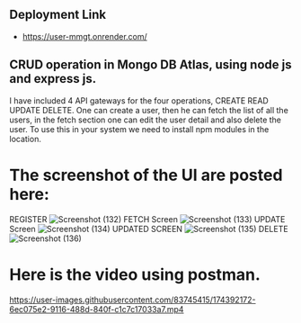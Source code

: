 ## Deployment Link
- https://user-mmgt.onrender.com/

## CRUD operation in Mongo DB Atlas, using node js and express js.
I have included 4 API gateways for the four operations, CREATE READ UPDATE DELETE. 
 One can create a user, then he can fetch the list of all the users, in the fetch section one can edit the user detail and also delete the user.
  To use this in your system we need to install npm modules in the location.
# The screenshot of the UI are posted here:

REGISTER
![Screenshot (132)](https://user-images.githubusercontent.com/83745415/174389307-d00d00c0-fb23-4c62-a4eb-c4b93b38956d.png)
FETCH Screen
![Screenshot (133)](https://user-images.githubusercontent.com/83745415/174389337-4dfb0d55-9bdb-4533-94aa-81afc5a50fbe.png)
UPDATE Screen
![Screenshot (134)](https://user-images.githubusercontent.com/83745415/174389344-8f262d6e-d1bd-439f-8641-a2706fb316ac.png)
UPDATED SCREEN
![Screenshot (135)](https://user-images.githubusercontent.com/83745415/174389349-f0f53b4b-5834-4c50-8481-961b92cfa3a1.png)
DELETE
![Screenshot (136)](https://user-images.githubusercontent.com/83745415/174389359-37a8e1ca-1c41-4476-bdda-12460d4281bd.png)

# Here is the video using postman.


https://user-images.githubusercontent.com/83745415/174392172-6ec075e2-9116-488d-840f-c1c7c17033a7.mp4

